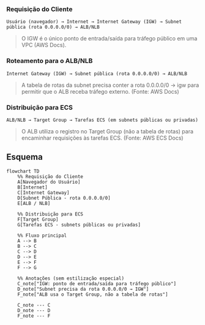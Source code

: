 ### Requisição do Cliente
`Usuário (navegador) → Internet → Internet Gateway (IGW) → Subnet pública (rota 0.0.0.0/0) → ALB/NLB`

>O IGW é o único ponto de entrada/saída para tráfego público em uma VPC (AWS Docs).

### Roteamento para o ALB/NLB
`Internet Gateway (IGW) → Subnet pública (rota 0.0.0.0/0) → ALB/NLB`

>A tabela de rotas da subnet precisa conter a rota 0.0.0.0/0 → igw para permitir que o ALB receba tráfego externo. (Fonte: AWS Docs)

### Distribuição para ECS
`ALB/NLB → Target Group → Tarefas ECS (em subnets públicas ou privadas)`

>O ALB utiliza o registro no Target Group (não a tabela de rotas) para encaminhar requisições às tarefas ECS. (Fonte: AWS ECS Docs)


## Esquema

```mermaid
flowchart TD
    %% Requisição do Cliente
    A[Navegador do Usuário]
    B[Internet]
    C[Internet Gateway]
    D[Subnet Pública - rota 0.0.0.0/0]
    E[ALB / NLB]

    %% Distribuição para ECS
    F[Target Group]
    G[Tarefas ECS - subnets públicas ou privadas]

    %% Fluxo principal
    A --> B
    B --> C
    C --> D
    D --> E
    E --> F
    F --> G

    %% Anotações (sem estilização especial)
    C_note["IGW: ponto de entrada/saída para tráfego público"]
    D_note["Subnet precisa da rota 0.0.0.0/0 → IGW"]
    F_note["ALB usa o Target Group, não a tabela de rotas"]

    C_note --- C
    D_note --- D
    F_note --- F

```